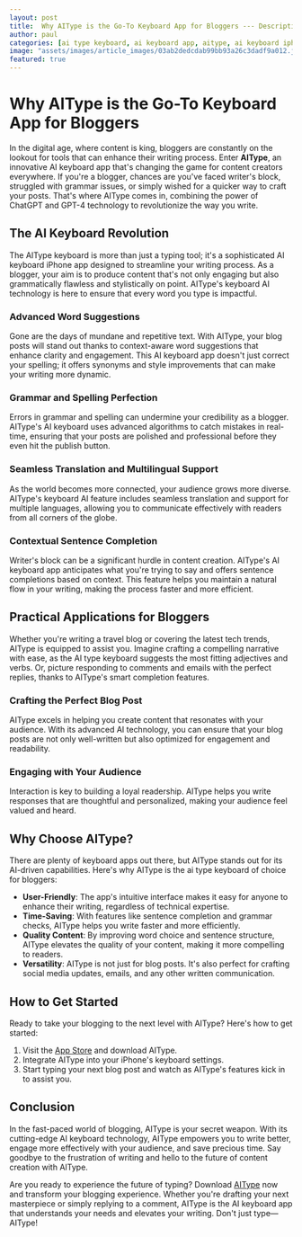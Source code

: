 ```yaml
---
layout: post
title:  Why AIType is the Go-To Keyboard App for Bloggers --- Description
author: paul
categories: [ai type keyboard, ai keyboard app, aitype, ai keyboard iphone, keyboard ai, ai keyboard, ai type]
image: "assets/images/article_images/03ab2dedcdab99bb93a26c3dadf9a012.jpg"
featured: true
---
```


# Why AIType is the Go-To Keyboard App for Bloggers

In the digital age, where content is king, bloggers are constantly on the lookout for tools that can enhance their writing process. Enter **AIType**, an innovative AI keyboard app that's changing the game for content creators everywhere. If you're a blogger, chances are you've faced writer's block, struggled with grammar issues, or simply wished for a quicker way to craft your posts. That's where AIType comes in, combining the power of ChatGPT and GPT-4 technology to revolutionize the way you write.

## The AI Keyboard Revolution

The AIType keyboard is more than just a typing tool; it's a sophisticated AI keyboard iPhone app designed to streamline your writing process. As a blogger, your aim is to produce content that's not only engaging but also grammatically flawless and stylistically on point. AIType's keyboard AI technology is here to ensure that every word you type is impactful.

### Advanced Word Suggestions

Gone are the days of mundane and repetitive text. With AIType, your blog posts will stand out thanks to context-aware word suggestions that enhance clarity and engagement. This AI keyboard app doesn't just correct your spelling; it offers synonyms and style improvements that can make your writing more dynamic.

### Grammar and Spelling Perfection

Errors in grammar and spelling can undermine your credibility as a blogger. AIType's AI keyboard uses advanced algorithms to catch mistakes in real-time, ensuring that your posts are polished and professional before they even hit the publish button.

### Seamless Translation and Multilingual Support

As the world becomes more connected, your audience grows more diverse. AIType's keyboard AI feature includes seamless translation and support for multiple languages, allowing you to communicate effectively with readers from all corners of the globe.

### Contextual Sentence Completion

Writer's block can be a significant hurdle in content creation. AIType's AI keyboard app anticipates what you're trying to say and offers sentence completions based on context. This feature helps you maintain a natural flow in your writing, making the process faster and more efficient.

## Practical Applications for Bloggers

Whether you're writing a travel blog or covering the latest tech trends, AIType is equipped to assist you. Imagine crafting a compelling narrative with ease, as the AI type keyboard suggests the most fitting adjectives and verbs. Or, picture responding to comments and emails with the perfect replies, thanks to AIType's smart completion features.

### Crafting the Perfect Blog Post

AIType excels in helping you create content that resonates with your audience. With its advanced AI technology, you can ensure that your blog posts are not only well-written but also optimized for engagement and readability.

### Engaging with Your Audience

Interaction is key to building a loyal readership. AIType helps you write responses that are thoughtful and personalized, making your audience feel valued and heard.

## Why Choose AIType?

There are plenty of keyboard apps out there, but AIType stands out for its AI-driven capabilities. Here's why AIType is the ai type keyboard of choice for bloggers:

- **User-Friendly**: The app's intuitive interface makes it easy for anyone to enhance their writing, regardless of technical expertise.
- **Time-Saving**: With features like sentence completion and grammar checks, AIType helps you write faster and more efficiently.
- **Quality Content**: By improving word choice and sentence structure, AIType elevates the quality of your content, making it more compelling to readers.
- **Versatility**: AIType is not just for blog posts. It's also perfect for crafting social media updates, emails, and any other written communication.

## How to Get Started

Ready to take your blogging to the next level with AIType? Here's how to get started:

1. Visit the [App Store](https://apps.apple.com/us/app/aitype-grammar-check-keyboard/id6469163944) and download AIType.
2. Integrate AIType into your iPhone's keyboard settings.
3. Start typing your next blog post and watch as AIType's features kick in to assist you.

## Conclusion

In the fast-paced world of blogging, AIType is your secret weapon. With its cutting-edge AI keyboard technology, AIType empowers you to write better, engage more effectively with your audience, and save precious time. Say goodbye to the frustration of writing and hello to the future of content creation with AIType.

Are you ready to experience the future of typing? Download [AIType](https://apps.apple.com/us/app/aitype-grammar-check-keyboard/id6469163944) now and transform your blogging experience. Whether you're drafting your next masterpiece or simply replying to a comment, AIType is the AI keyboard app that understands your needs and elevates your writing. Don't just type—AIType!